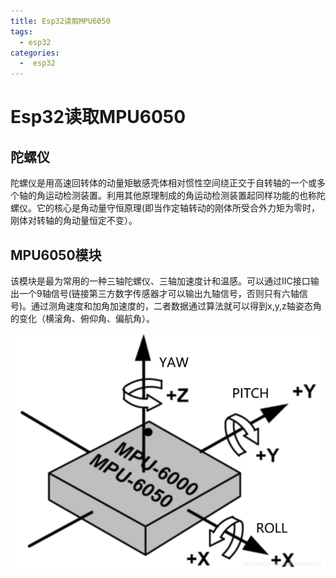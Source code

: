 ```yaml
---
title: Esp32读取MPU6050
tags:
  - esp32
categories:
  -  esp32
---
```

# Esp32读取MPU6050

## **陀螺仪**

陀螺仪是用高速回转体的动量矩敏感壳体相对惯性空间绕正交于自转轴的一个或多个轴的角运动检测装置。利用其他原理制成的角运动检测装置起同样功能的也称陀螺仪。它的核心是角动量守恒原理(即当作定轴转动的刚体所受合外力矩为零时，刚体对转轴的角动量恒定不变）。

## **MPU6050模块**

该模块是最为常用的一种三轴陀螺仪、三轴加速度计和温感。可以通过IIC接口输出一个9轴信号(链接第三方数字传感器才可以输出九轴信号，否则只有六轴信号)。通过测角速度和加角加速度的，二者数据通过算法就可以得到x,y,z轴姿态角的变化（横滚角、俯仰角、偏航角）。

![1677161997046](./image/mpu6050/1677161997046.png)
